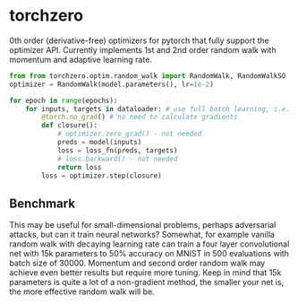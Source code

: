 # torchzero

0th order (derivative-free) optimizers for pytorch that fully support the optimizer API. Currently implements 1st and 2nd order random walk with momentum and adaptive learning rate.

```py
from from torchzero.optim.random_walk import RandomWalk, RandomWalkSO
optimizer = RandomWalk(model.parameters(), lr=1e-2)

for epoch in range(epochs):
    for inputs, targets in dataloader: # use full batch learning, i.e. pass entire dataset in each batch, because those methods don't do well on noisy functions
        @torch.no_grad() # no need to calculate gradients
        def closure():
            # optimizer.zero_grad() - not needed
            preds = model(inputs)
            loss = loss_fn(preds, targets)
            # loss.backward() - not needed
            return loss
        loss = optimizer.step(closure)
```

## Benchmark
This may be useful for small-dimensional problems, perhaps adversarial attacks, but can it train neural networks? Somewhat, for example vanilla random walk with decaying learning rate can train a four layer convolutional net with 15k parameters to 50% accuracy on MNIST in 500 evaluations with batch size of 30000. Momentum and second order random walk may achieve even better results but require more tuning. Keep in mind that 15k parameters is quite a lot of a non-gradient method, the smaller your net is, the more effective random walk will be.
